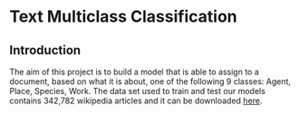 # Text Multiclass Classification

## Introduction
The aim of this project is to build a model that is able to assign to a document, based on what it is about, one of the following 9 classes:  Agent, Place, Species, Work. The data set used to train and test our models  contains 342,782 wikipedia articles and it can be downloaded [here](https://www.kaggle.com/danofer/dbpedia-classes?select=DBP_wiki_data.csv).
